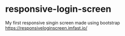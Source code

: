 # responsive-login-screen
My first responsive singin screen made using bootstrap
https://responsiveloginscreen.imfast.io/
